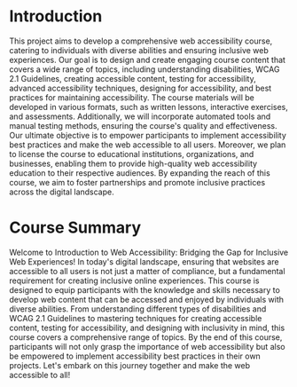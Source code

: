 # Introduction 

This project aims to develop a comprehensive web accessibility course, catering to individuals with diverse abilities and ensuring inclusive web experiences. Our goal is to design and create engaging course content that covers a wide range of topics, including understanding disabilities, WCAG 2.1 Guidelines, creating accessible content, testing for accessibility, advanced accessibility techniques, designing for accessibility, and best practices for maintaining accessibility. The course materials will be developed in various formats, such as written lessons, interactive exercises, and assessments. Additionally, we will incorporate automated tools and manual testing methods, ensuring the course's quality and effectiveness. Our ultimate objective is to empower participants to implement accessibility best practices and make the web accessible to all users. Moreover, we plan to license the course to educational institutions, organizations, and businesses, enabling them to provide high-quality web accessibility education to their respective audiences. By expanding the reach of this course, we aim to foster partnerships and promote inclusive practices across the digital landscape.

# Course Summary
Welcome to Introduction to Web Accessibility: Bridging the Gap for Inclusive Web Experiences! In today's digital landscape, ensuring that websites are accessible to all users is not just a matter of compliance, but a fundamental requirement for creating inclusive online experiences. This course is designed to equip participants with the knowledge and skills necessary to develop web content that can be accessed and enjoyed by individuals with diverse abilities. From understanding different types of disabilities and WCAG 2.1 Guidelines to mastering techniques for creating accessible content, testing for accessibility, and designing with inclusivity in mind, this course covers a comprehensive range of topics. By the end of this course, participants will not only grasp the importance of web accessibility but also be empowered to implement accessibility best practices in their own projects. Let's embark on this journey together and make the web accessible to all!

